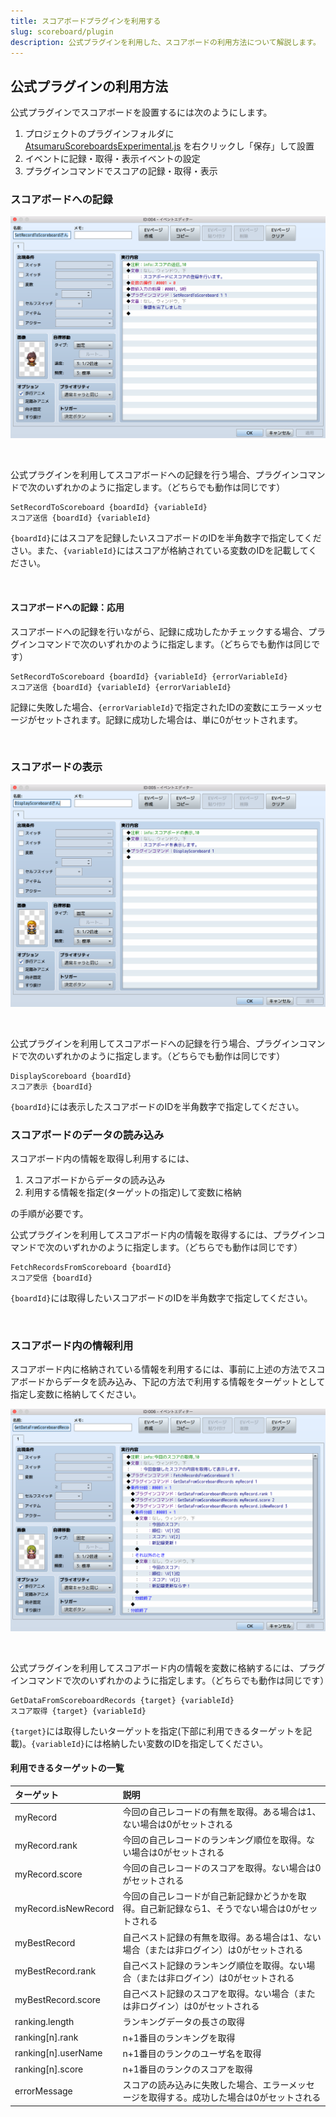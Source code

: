```yaml
---
title: スコアボードプラグインを利用する
slug: scoreboard/plugin
description: 公式プラグインを利用した、スコアボードの利用方法について解説します。
---
```


## 公式プラグインの利用方法

公式プラグインでスコアボードを設置するには次のようにします。

1. プロジェクトのプラグインフォルダに [AtsumaruScoreboardsExperimental.js](https://raw.githubusercontent.com/atsumaru/mv-plugins/master/plugins/AtsumaruScoreboardsExperimental.js) を右クリックし「保存」して設置
1. イベントに記録・取得・表示イベントの設定
1. プラグインコマンドでスコアの記録・取得・表示


### スコアボードへの記録

![スコアボードへの記録](/images/set-record-to-scoreboard_plugin_sample.png)

<br>

公式プラグインを利用してスコアボードへの記録を行う場合、プラグインコマンドで次のいずれかのように指定します。（どちらでも動作は同じです）

```
SetRecordToScoreboard {boardId} {variableId}
スコア送信 {boardId} {variableId}
```

<code>{boardId}</code>にはスコアを記録したいスコアボードのIDを半角数字で指定してください。また、<code>{variableId}</code>にはスコアが格納されている変数のIDを記載してください。

<br>

#### スコアボードへの記録：応用

スコアボードへの記録を行いながら、記録に成功したかチェックする場合、プラグインコマンドで次のいずれかのように指定します。（どちらでも動作は同じです）

```
SetRecordToScoreboard {boardId} {variableId} {errorVariableId}
スコア送信 {boardId} {variableId} {errorVariableId}
```

記録に失敗した場合、<code>{errorVariableId}</code>で指定されたIDの変数にエラーメッセージがセットされます。記録に成功した場合は、単に0がセットされます。

<br>

### スコアボードの表示

![スコアボードの表示](/images/display-scoreboard_plugin_sample.png)

<br>

公式プラグインを利用してスコアボードへの記録を行う場合、プラグインコマンドで次のいずれかのように指定します。（どちらでも動作は同じです）

```
DisplayScoreboard {boardId}
スコア表示 {boardId}
```

<code>{boardId}</code>には表示したスコアボードのIDを半角数字で指定してください。


### スコアボードのデータの読み込み

スコアボード内の情報を取得し利用するには、

1. スコアボードからデータの読み込み
1. 利用する情報を指定(ターゲットの指定)して変数に格納

の手順が必要です。

公式プラグインを利用してスコアボード内の情報を取得するには、プラグインコマンドで次のいずれかのように指定します。（どちらでも動作は同じです）

```
FetchRecordsFromScoreboard {boardId}
スコア受信 {boardId}
```

<code>{boardId}</code>には取得したいスコアボードのIDを半角数字で指定してください。

<br>

### スコアボード内の情報利用
スコアボード内に格納されている情報を利用するには、事前に上述の方法でスコアボードからデータを読み込み、下記の方法で利用する情報をターゲットとして指定し変数に格納してください。

![スコアボード内の情報利用](/images/get-data-from-scoreboard-record_plugin_sample.png)

<br>

公式プラグインを利用してスコアボード内の情報を変数に格納するには、プラグインコマンドで次のいずれかのように指定します。（どちらでも動作は同じです）

```
GetDataFromScoreboardRecords {target} {variableId}
スコア取得 {target} {variableId}
```
<code>{target}</code>には取得したいターゲットを指定(下部に利用できるターゲットを記載)。<code>{variableId}</code>には格納したい変数のIDを指定してください。

#### 利用できるターゲットの一覧
ターゲット | 説明
:---|:---
myRecord | 今回の自己レコードの有無を取得。ある場合は1、ない場合は0がセットされる
myRecord.rank | 今回の自己レコードのランキング順位を取得。ない場合は0がセットされる
myRecord.score | 今回の自己レコードのスコアを取得。ない場合は0がセットされる
myRecord.isNewRecord | 今回の自己レコードが自己新記録かどうかを取得。自己新記録なら1、そうでない場合は0がセットされる
myBestRecord | 自己ベスト記録の有無を取得。ある場合は1、ない場合（または非ログイン）は0がセットされる
myBestRecord.rank | 自己ベスト記録のランキング順位を取得。ない場合（または非ログイン）は0がセットされる
myBestRecord.score | 自己ベスト記録のスコアを取得。ない場合（または非ログイン）は0がセットされる
ranking.length | ランキングデータの長さの取得
ranking[n].rank | n+1番目のランキングを取得
ranking[n].userName | n+1番目のランクのユーザ名を取得
ranking[n].score | n+1番目のランクのスコアを取得
errorMessage | スコアの読み込みに失敗した場合、エラーメッセージを取得する。成功した場合は0がセットされる

